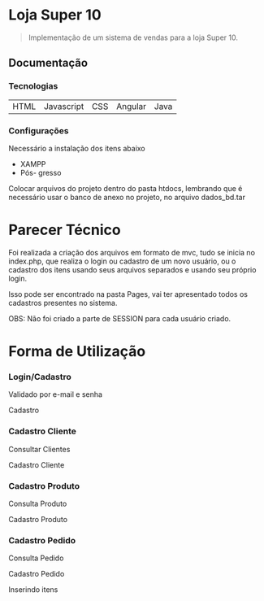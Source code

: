 <h1> Loja Super 10 </h1>

> Implementação de um sistema de vendas para a loja Super 10.

<h2> Documentação </h2>

### Tecnologias 

<table>
  <tr>
    <td> HTML </td>
    <td> Javascript </td>
    <td> CSS </td>
    <td> Angular </td>
    <td> Java </td>
  </tr>
</table>

### Configurações

Necessário a instalação dos itens abaixo

- XAMPP
- Pós- gresso

Colocar arquivos do projeto dentro do pasta htdocs, lembrando que é necessário usar o banco de anexo no projeto, no arquivo dados_bd.tar

#  Parecer Técnico

Foi realizada a criação dos arquivos em formato de mvc, tudo se inicia no index.php, que realiza o login ou cadastro de um novo usuário, ou o cadastro dos itens usando seus arquivos separados e usando seu próprio login.

Isso pode ser encontrado na pasta Pages, vai ter apresentado todos os cadastros presentes no sistema.

OBS: Não foi criado a parte de SESSION para cada usuário criado.

#  Forma de Utilização

###  Login/Cadastro

Validado por e-mail e senha


Cadastro


###  Cadastro Cliente

Consultar Clientes


Cadastro Cliente


###  Cadastro Produto

Consulta Produto


Cadastro Produto


###  Cadastro Pedido

Consulta Pedido

Cadastro Pedido

Inserindo itens


